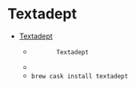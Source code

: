 # Textadept
- [Textadept](https://foicica.com/textadept/)
  -            Textadept        
  - 
  - `brew cask install textadept`
